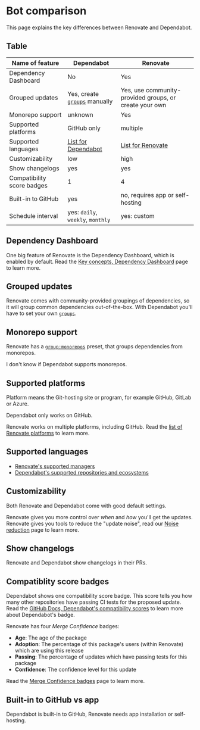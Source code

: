 # Bot comparison

This page explains the key differences between Renovate and Dependabot.

## Table

| Name of feature              | Dependabot                                                                                                                                                                   | Renovate                                                           |
| ---------------------------- | ---------------------------------------------------------------------------------------------------------------------------------------------------------------------------- | ------------------------------------------------------------------ |
| Dependency Dashboard         | No                                                                                                                                                                           | Yes                                                                |
| Grouped updates              | Yes, create [`groups`](https://docs.github.com/en/code-security/dependabot/dependabot-version-updates/configuration-options-for-the-dependabot.yml-file#groups) manually     | Yes, use community-provided groups, or create your own             |
| Monorepo support             | unknown                                                                                                                                                                      | Yes                                                                |
| Supported platforms          | GitHub only                                                                                                                                                                  | multiple                                                           |
| Supported languages          | [List for Dependabot](https://docs.github.com/en/code-security/dependabot/dependabot-version-updates/about-dependabot-version-updates#supported-repositories-and-ecosystems) | [List for Renovate](https://docs.renovatebot.com/modules/manager/) |
| Customizability              | low                                                                                                                                                                          | high                                                               |
| Show changelogs              | yes                                                                                                                                                                          | yes                                                                |
| Compatibility score badges   | 1                                                                                                                                                                            | 4                                                                  |
| Built-in to GitHub           | yes                                                                                                                                                                          | no, requires app or self-hosting                                   |
| Schedule interval            | yes: `daily`, `weekly`, `monthly`                                                                                                                                            | yes: custom                                                        |

## Dependency Dashboard

One big feature of Renovate is the Dependency Dashboard, which is enabled by default.
Read the [Key concepts, Dependency Dashboard](https://docs.renovatebot.com/key-concepts/dashboard/) page to learn more.

## Grouped updates

Renovate comes with community-provided groupings of dependencies, so it will group common dependencies out-of-the-box.
With Dependabot you'll have to set your own [`groups`](https://docs.github.com/en/code-security/dependabot/dependabot-version-updates/configuration-options-for-the-dependabot.yml-file#groups).

## Monorepo support

Renovate has a [`group:monorepos`](https://docs.renovatebot.com/presets-group/#groupmonorepos) preset, that groups dependencies from monorepos.

I don't know if Dependabot supports monorepos.

## Supported platforms

Platform means the Git-hosting site or program, for example GitHub, GitLab or Azure.

Dependabot only works on GitHub.

Renovate works on multiple platforms, including GitHub.
Read the [list of Renovate platforms](https://docs.renovatebot.com/modules/platform/) to learn more.

## Supported languages

- [Renovate's supported managers](https://docs.renovatebot.com/modules/manager/)
- [Dependabot's supported repositories and ecosystems](https://docs.github.com/en/code-security/dependabot/dependabot-version-updates/about-dependabot-version-updates#supported-repositories-and-ecosystems)

## Customizability

Both Renovate and Dependabot come with good default settings.

Renovate gives you more control over _when_ and _how_ you'll get the updates.
Renovate gives you tools to reduce the "update noise", read our [Noise reduction](https://docs.renovatebot.com/noise-reduction/) page to learn more.

## Show changelogs

Renovate and Dependabot show changelogs in their PRs.

## Compatiblity score badges

Dependabot shows one compatibility score badge.
This score tells you how many other repositories have passing CI tests for the proposed update.
Read the [GitHub Docs, Dependabot's compatibility scores](https://docs.github.com/en/code-security/dependabot/dependabot-security-updates/about-dependabot-security-updates#about-compatibility-scores) to learn more about Dependabot's badge.

Renovate has four _Merge Confidence_ badges:

- **Age**: The age of the package
- **Adoption**: The percentage of this package's users (within Renovate) which are using this release
- **Passing**: The percentage of updates which have passing tests for this package
- **Confidence**: The confidence level for this update

Read the [Merge Confidence badges](https://docs.renovatebot.com/merge-confidence/) page to learn more.

## Built-in to GitHub vs app

Dependabot is built-in to GitHub, Renovate needs app installation or self-hosting.
